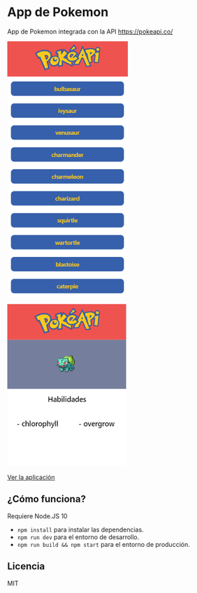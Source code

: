 # App de Pokemon

App de Pokemon integrada con la API https://pokeapi.co/

![Captura del home](./.readme-static/captura_home.png)

![Captura del detalle](./.readme-static/captura_detalle.png)

[Ver la aplicación](https://app-pokemon.georgerangelcode.now.sh/)

## ¿Cómo funciona?

Requiere Node.JS 10

- `npm install` para instalar las dependencias.
- `npm run dev` para el entorno de desarrollo.
- `npm run build && npm start` para el entorno de producción.

## Licencia

MIT
